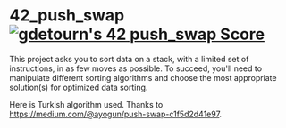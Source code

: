 # 42_push_swap [![gdetourn's 42 push_swap Score](https://badge42.coday.fr/api/v2/clvc6erwr2003401p4pxhxpfsu/project/3395560)](https://github.com/Coday-meric/badge42)

This project asks you to sort data on a stack, with a limited set of instructions, in as few moves as possible. To succeed, you'll need to manipulate different sorting algorithms and choose the most appropriate solution(s) for optimized data sorting.

Here is Turkish algorithm used. Thanks to https://medium.com/@ayogun/push-swap-c1f5d2d41e97.
